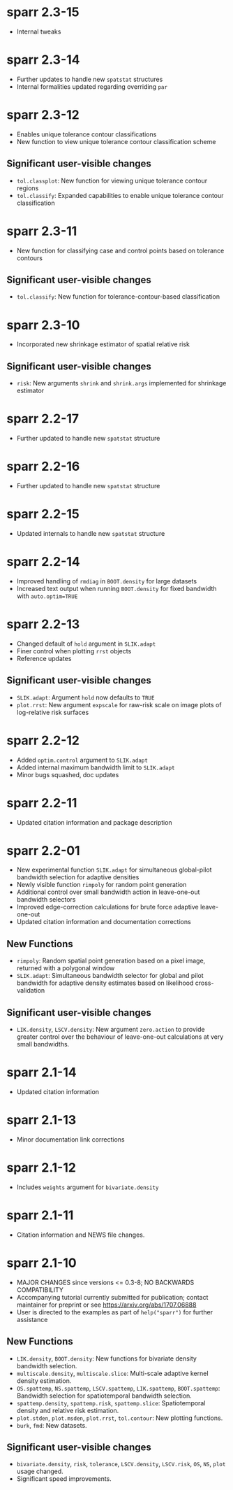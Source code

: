 # sparr 2.3-15

* Internal tweaks

# sparr 2.3-14

* Further updates to handle new `spatstat` structures
* Internal formalities updated regarding overriding `par`

# sparr 2.3-12

* Enables unique tolerance contour classifications
* New function to view unique tolerance contour classification scheme

## Significant user-visible changes

* `tol.classplot`: New function for viewing unique tolerance contour regions
* `tol.classify`: Expanded capabilities to enable unique tolerance contour classification

# sparr 2.3-11

* New function for classifying case and control points based on tolerance contours

## Significant user-visible changes

* `tol.classify`: New function for tolerance-contour-based classification

# sparr 2.3-10

* Incorporated new shrinkage estimator of spatial relative risk

## Significant user-visible changes

* `risk`: New arguments `shrink` and `shrink.args` implemented for shrinkage estimator

# sparr 2.2-17

* Further updated to handle new `spatstat` structure

# sparr 2.2-16

* Further updated to handle new `spatstat` structure

# sparr 2.2-15

* Updated internals to handle new `spatstat` structure

# sparr 2.2-14

* Improved handling of `rmdiag` in `BOOT.density` for large datasets
* Increased text output when running `BOOT.density` for fixed bandwidth with `auto.optim=TRUE`

# sparr 2.2-13

* Changed default of `hold` argument in `SLIK.adapt`
* Finer control when plotting `rrst` objects
* Reference updates

## Significant user-visible changes

* `SLIK.adapt`: Argument `hold` now defaults to `TRUE`
* `plot.rrst`: New argument `expscale` for raw-risk scale on image plots of log-relative risk surfaces 

# sparr 2.2-12

* Added `optim.control` argument to `SLIK.adapt`
* Added internal maximum bandwidth limit to `SLIK.adapt`
* Minor bugs squashed, doc updates

# sparr 2.2-11

* Updated citation information and package description

# sparr 2.2-01

* New experimental function `SLIK.adapt` for simultaneous global-pilot bandwidth selection for adaptive densities
* Newly visible function `rimpoly` for random point generation
* Additional control over small bandwidth action in leave-one-out bandwidth selectors
* Improved edge-correction calculations for brute force adaptive leave-one-out
* Updated citation information and documentation corrections

## New Functions

* `rimpoly`: Random spatial point generation based on a pixel image, returned with a polygonal window
* `SLIK.adapt`: Simultaneous bandwidth selector for global and pilot bandwidth for adaptive density estimates based on likelihood cross-validation

## Significant user-visible changes

* `LIK.density`, `LSCV.density`: New argument `zero.action` to provide greater control over the behaviour of leave-one-out calculations at very small bandwidths.

# sparr 2.1-14

* Updated citation information

# sparr 2.1-13

* Minor documentation link corrections

# sparr 2.1-12

* Includes `weights` argument for `bivariate.density`

# sparr 2.1-11

* Citation information and NEWS file changes.

# sparr 2.1-10

* MAJOR CHANGES since versions <= 0.3-8; NO BACKWARDS COMPATIBILITY
* Accompanying tutorial currently submitted for publication; 
  contact maintainer for preprint or see https://arxiv.org/abs/1707.06888
* User is directed to the examples as part of `help("sparr")` for further assistance
      
## New Functions

* `LIK.density`, `BOOT.density`: New functions for bivariate density bandwidth selection.
* `multiscale.density`, `multiscale.slice`: Multi-scale adaptive kernel density estimation.
* `OS.spattemp`, `NS.spattemp`, `LSCV.spattemp`, `LIK.spattemp`, `BOOT.spattemp`: Bandwidth selection for spatiotemporal bandwidth selection.
* `spattemp.density`, `spattemp.risk`, `spattemp.slice`: Spatiotemporal density and relative risk estimation.
* `plot.stden`, `plot.msden`, `plot.rrst`, `tol.contour`: New plotting functions.
* `burk`, `fmd`: New datasets.

## Significant user-visible changes

* `bivariate.density`, `risk`, `tolerance`, `LSCV.density`, `LSCV.risk`, `OS`, `NS`, `plot` usage changed.
* Significant speed improvements.
